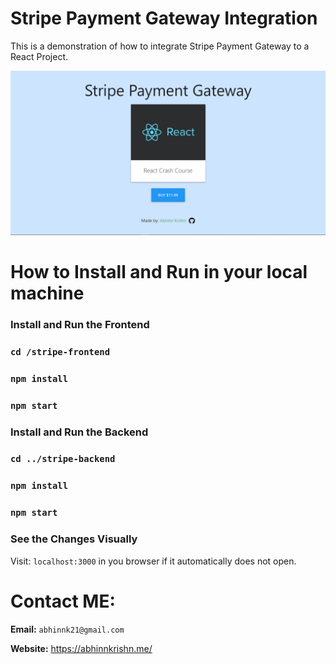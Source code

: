 # Stripe Payment Gateway Integration
This is a demonstration of how to integrate Stripe Payment Gateway to a React Project.

![Project Screeshot](./readme-image/screenshot.png)

# How to Install and Run in your local machine

### Install and Run the Frontend

### ```cd /stripe-frontend```

### ``` npm install ```

### ```npm start```


### Install and Run the Backend

### ```cd ../stripe-backend ```

### ```npm install```

### ```npm start```

### See the Changes Visually

Visit: ``localhost:3000`` in you browser if it automatically does not open.

# Contact ME:

**Email:** `abhinnk21@gmail.com`

**Website:** https://abhinnkrishn.me/




